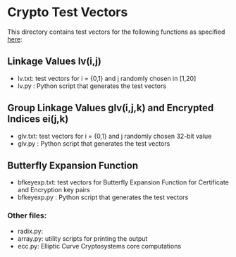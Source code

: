 Crypto Test Vectors
===================

This directory contains test vectors for the following functions as specified 
[here](http://wiki.campllc.org/display/SP/Modifications+to+Crypto+Primitives+v0.2-2015-08-18):

Linkage Values lv(i,j)
----------------------
- lv.txt: test vectors for i = {0,1} and j randomly chosen in [1,20]  
- lv.py : Python script that generates the test vectors

Group Linkage Values glv(i,j,k) and Encrypted Indices ei(j,k)
-------------------------------------------------------------
- glv.txt: test vectors for i = {0,1} and j randomly chosen 32-bit value  
- glv.py : Python script that generates the test vectors

Butterfly Expansion Function
----------------------------
- bfkeyexp.txt: test vectors for Butterfly Expansion Function for Certificate and
              Encryption key pairs  
- bfkeyexp.py : Python script that generates the test vectors

### Other files:
- radix.py:  
- array.py: utility scripts for printing the output  
- ecc.py: Elliptic Curve Cryptosystems core computations
